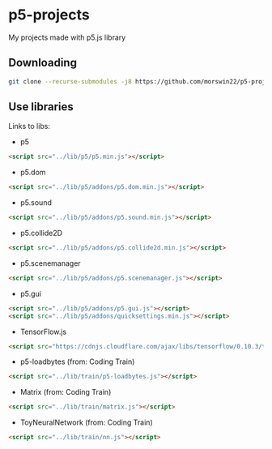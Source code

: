 # p5-projects
My projects made with p5.js library

## Downloading
```bash
git clone --recurse-submodules -j8 https://github.com/morswin22/p5-projects.git
```

## Use libraries
Links to libs:
* p5
```html 
<script src="../lib/p5/p5.min.js"></script> 
```

* p5.dom
```html 
<script src="../lib/p5/addons/p5.dom.min.js"></script>
```

* p5.sound
```html 
<script src="../lib/p5/addons/p5.sound.min.js"></script>
```

* p5.collide2D
```html 
<script src="../lib/p5/addons/p5.collide2d.min.js"></script>
```

* p5.scenemanager
```html 
<script src="../lib/p5/addons/p5.scenemanager.js"></script>
```

* p5.gui
```html 
<script src="../lib/p5/addons/p5.gui.js"></script>
<script src="../lib/p5/addons/quicksettings.min.js"></script>
```

* TensorFlow.js
```html
<script src="https://cdnjs.cloudflare.com/ajax/libs/tensorflow/0.10.3/tf.min.js"></script>
```

* p5-loadbytes (from: Coding Train)
```html 
<script src="../lib/train/p5-loadbytes.js"></script>
```

* Matrix (from: Coding Train)
```html 
<script src="../lib/train/matrix.js"></script>
```

* ToyNeuralNetwork (from: Coding Train)
```html 
<script src="../lib/train/nn.js"></script>
```